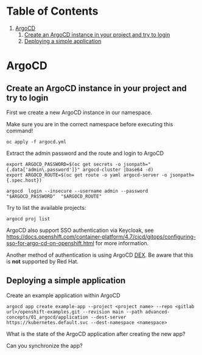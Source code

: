 
# Table of Contents

1.  [ArgoCD](#orgfb72bb4)
    1.  [Create an ArgoCD instance in your project and try to login](#org570c5b7)
    2.  [Deploying a simple application](#org47aec8d)


<a id="orgfb72bb4"></a>

# ArgoCD


<a id="org570c5b7"></a>

## Create an ArgoCD instance in your project and try to login

First we create a new ArgoCD instance in our namespace.

Make sure you are in the correct namespace before executing this command!

    oc apply -f argocd.yml

Extract the admin password and the route and login to ArgoCD

    export ARGOCD_PASSWORD=$(oc get secrets -o jsonpath="{.data['admin\.password']}" argocd-cluster |base64 -d)
    export ARGOCD_ROUTE=$(oc get route -o yaml argocd-server -o jsonpath={.spec.host})

    argocd  login --insecure --username admin --password "$ARGOCD_PASSWORD"  "$ARGOCD_ROUTE"

Try to list the available projects:

    argocd proj list

ArgoCD also support SSO authentication via Keycloak, see
<https://docs.openshift.com/container-platform/4.7/cicd/gitops/configuring-sso-for-argo-cd-on-openshift.html>
for more information.

Another method of authentication is using ArgoCD [DEX](https://www.openshift.com/blog/openshift-authentication-integration-with-argocd). Be aware that
this is **not** supported by Red Hat.


<a id="org47aec8d"></a>

## Deploying a simple application

Create an example application within ArgoCD

    argocd app create example-app --project <project name> --repo <gitlab url>/openshift-examples.git --revision main --path advanced-concepts/01_argocd/application --dest-server https://kubernetes.default.svc --dest-namespace <namespace>

What is the state of the ArgoCD application after creating the new app?

Can you synchronize the app?
